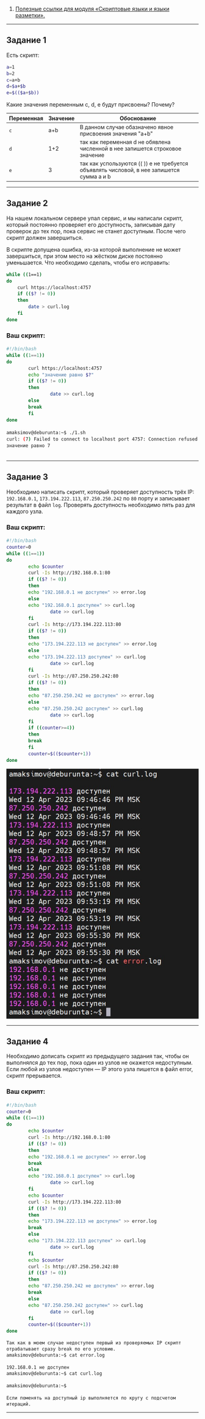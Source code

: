 1. [Полезные ссылки для модуля «Скриптовые языки и языки разметки».](https://github.com/netology-code/sysadm-homeworks/tree/devsys10/04-script-03-yaml/additional-info)

------

## Задание 1

Есть скрипт:

```bash
a=1
b=2
c=a+b
d=$a+$b
e=$(($a+$b))
```

Какие значения переменным c, d, e будут присвоены? Почему?

| Переменная  | Значение | Обоснование |
| ------------- | ------------- | ------------- |
| `c`  | a+b  | В данном случае обазначено явное присвоения значения "a+b" |
| `d`  | 1+2  | так как переменная d не обявлена численной в нее запишется строковое значение |
| `e`  | 3    | так как успользуются (( )) e не требуется объявлять числовой, в нее запишется сумма a и b |


----

## Задание 2

На нашем локальном сервере упал сервис, и мы написали скрипт, который постоянно проверяет его доступность, записывая дату проверок до тех пор, пока сервис не станет доступным. После чего скрипт должен завершиться. 

В скрипте допущена ошибка, из-за которой выполнение не может завершиться, при этом место на жёстком диске постоянно уменьшается. Что необходимо сделать, чтобы его исправить:

```bash
while ((1==1)
do
	curl https://localhost:4757
	if (($? != 0))
	then
		date > curl.log
	fi
done
```

### Ваш скрипт:


```bash
#!/bin/bash
while ((1==1))
do
        curl https://localhost:4757
        echo "значение равно $?"
        if (($? != 0))
        then
                date >> curl.log
        else
        break
        fi
done

amaksimov@deburunta:~$ ./1.sh
curl: (7) Failed to connect to localhost port 4757: Connection refused
значение равно 7



```

---

## Задание 3

Необходимо написать скрипт, который проверяет доступность трёх IP: `192.168.0.1`, `173.194.222.113`, `87.250.250.242` по `80` порту и записывает результат в файл `log`. Проверять доступность необходимо пять раз для каждого узла.

### Ваш скрипт:

```bash
#!/bin/bash
counter=0
while ((1==1))
do
        echo $counter
        curl -Is http://192.168.0.1:80
        if (($? != 0))
        then
        echo "192.168.0.1 не доступен" >> error.log
        else
        echo "192.168.0.1 доступен" >> curl.log
                date >> curl.log
        fi
        curl -Is http://173.194.222.113:80
        if (($? != 0))
        then
        echo "173.194.222.113 не доступен" >> error.log
        else
        echo "173.194.222.113 доступен" >> curl.log
                date >> curl.log
        fi
        curl -Is http://87.250.250.242:80
        if (($? != 0))
        then
        echo "87.250.250.242 не доступен" >> error.log
        else
        echo "87.250.250.242 доступен" >> curl.log
                date >> curl.log
        fi
        if ((counter>=4))
        then
        break
        fi
        counter=$(($counter+1))
done

```
![vulners](https://github.com/MaximovAA/devops_netology_term/blob/main/log.jpg "Пример")


---
## Задание 4

Необходимо дописать скрипт из предыдущего задания так, чтобы он выполнялся до тех пор, пока один из узлов не окажется недоступным. Если любой из узлов недоступен — IP этого узла пишется в файл error, скрипт прерывается.

### Ваш скрипт:

```bash
#!/bin/bash
counter=0
while ((1==1))
do
        echo $counter
        curl -Is http://192.168.0.1:80
        if (($? != 0))
        then
        echo "192.168.0.1 не доступен" >> error.log
        break
        else
        echo "192.168.0.1 доступен" >> curl.log
                date >> curl.log
        fi
        echo $counter
        curl -Is http://173.194.222.113:80
        if (($? != 0))
        then
        echo "173.194.222.113 не доступен" >> error.log
        break
        else
        echo "173.194.222.113 доступен" >> curl.log
                date >> curl.log
        fi
        echo $counter
        curl -Is http://87.250.250.242:80
        if (($? != 0))
        then
        echo "87.250.250.242 не доступен" >> error.log
        break
        else
        echo "87.250.250.242 доступен" >> curl.log
                date >> curl.log
        fi
        counter=$(($counter+1))
done

```
```
Так как в моем случае недоступен первый из проверяемых IP скрипт отрабатывает сразу break по его условию.
amaksimov@deburunta:~$ cat error.log

192.168.0.1 не доступен
amaksimov@deburunta:~$ cat curl.log

amaksimov@deburunta:~$

Если поменять на доступный ip выполняется по кругу с подсчетом итераций.
```



---

